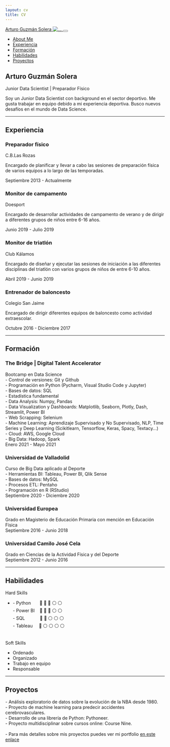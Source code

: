 ```yaml
---
layout: cv
title: CV
---
```


<!DOCTYPE html>
<html lang="en">
    <head>
        <meta charset="utf-8" />
        <meta name="viewport" content="width=device-width, initial-scale=1, shrink-to-fit=no" />
        <meta name="description" content="" />
        <meta name="author" content="" />
        <title>Resume - Start Bootstrap Theme</title>
        <link rel="icon" type="image/x-icon" href="assets/img/favicon.ico" />
        <!-- Font Awesome icons (free version)-->
        <script src="https://use.fontawesome.com/releases/v5.15.3/js/all.js" crossorigin="anonymous"></script>
        <!-- Google fonts-->
        <link href="https://fonts.googleapis.com/css?family=Saira+Extra+Condensed:500,700" rel="stylesheet" type="text/css" />
        <link href="https://fonts.googleapis.com/css?family=Muli:400,400i,800,800i" rel="stylesheet" type="text/css" />
        <!-- Core theme CSS (includes Bootstrap)-->
        <link href="css/styles.css" rel="stylesheet" />
    </head>
    <body id="page-top">
        <!-- Navigation-->
        <nav class="navbar navbar-expand-lg navbar-dark bg-primary fixed-top" id="sideNav">
            <a class="navbar-brand js-scroll-trigger" href="#page-top">
                <span class="d-block d-lg-none">Arturo Guzmán Solera</span>
                <span class="d-none d-lg-block"><img class="img-fluid img-profile rounded-circle mx-auto mb-2" src="assets/img/profile.jpg" alt="..." /></span>
            </a>
            <button class="navbar-toggler" type="button" data-bs-toggle="collapse" data-bs-target="#navbarResponsive" aria-controls="navbarResponsive" aria-expanded="false" aria-label="Toggle navigation"><span class="navbar-toggler-icon"></span></button>
            <div class="collapse navbar-collapse" id="navbarResponsive">
                <ul class="navbar-nav">
                    <li class="nav-item"><a class="nav-link js-scroll-trigger" href="#about me">About Me</a></li>
                    <li class="nav-item"><a class="nav-link js-scroll-trigger" href="#experiencia">Experiencia</a></li>
                    <li class="nav-item"><a class="nav-link js-scroll-trigger" href="#formación">Formación</a></li>
                    <li class="nav-item"><a class="nav-link js-scroll-trigger" href="#habilidades">Habilidades</a></li>
                    <li class="nav-item"><a class="nav-link js-scroll-trigger" href="#proyectos">Proyectos</a></li>
                </ul>
            </div>
        </nav>
        <!-- Page Content-->
        <div class="container-fluid p-0">
            <!-- About Me-->
            <section class="resume-section" id="about me">
                <div class="resume-section-content">
                    <h1 class="mb-0">
                        Arturo
                        <span class="text-primary">Guzmán Solera</span>
                    </h1>
                    <div class="subheading mb-5">
                        Junior Data Scientist | Preparador Físico
                    </div>
                    <p class="lead mb-5">Soy un Junior Data Scientist con background en el sector deportivo. Me gusta trabajar en equipo debido a mi experiencia deportiva. Busco nuevos desafíos en el mundo de Data Science.</p>
                    <div class="social-icons">
                        <a class="social-icon" href="https://www.linkedin.com/in/arturo-guzm%C3%A1n-solera/"><i class="fab fa-linkedin-in"></i></a>
                        <a class="social-icon" href="https://github.com/arturogzm93"><i class="fab fa-github"></i></a>
                        <a class="social-icon" href="mailto:arturo_guzman2@hotmail.com"><i class="fa fa-envelope"></i></a> 
                    </div>
                </div>
            </section>
            <hr class="m-0" />
            <!-- Experiencia-->
            <section class="resume-section" id="experiencia">
                <div class="resume-section-content">
                    <h2 class="mb-5">Experiencia</h2>
                    <div class="d-flex flex-column flex-md-row justify-content-between mb-5">
                        <div class="flex-grow-1">
                            <h3 class="mb-0">Preparador físico</h3>
                            <div class="subheading mb-3">C.B.Las Rozas</div>
                            <p>Encargado de planificar y llevar a cabo las sesiones de preparación física de varios equipos a lo largo de las temporadas.</p>
                        </div>
                        <div class="flex-shrink-0"><span class="text-primary">Septiembre 2013 - Actualmente</span></div>
                    </div>
                    <div class="d-flex flex-column flex-md-row justify-content-between mb-5">
                        <div class="flex-grow-1">
                            <h3 class="mb-0">Monitor de campamento</h3>
                            <div class="subheading mb-3">Doesport</div>
                            <p>Encargado de desarrollar actividades de campamento de verano y de dirigir a diferentes grupos de niños entre 6-16 años.</p>
                        </div>
                        <div class="flex-shrink-0"><span class="text-primary">Junio 2019 - Julio 2019</span></div>
                    </div>
                    <div class="d-flex flex-column flex-md-row justify-content-between mb-5">
                        <div class="flex-grow-1">
                            <h3 class="mb-0">Monitor de triatlón</h3>
                            <div class="subheading mb-3">Club Kálamos</div>
                            <p>Encargado de diseñar y ejecutar las sesiones de iniciación a las diferentes disciplinas del triatlón con varios grupos de niños de entre 6-10 años.</p>
                        </div>
                        <div class="flex-shrink-0"><span class="text-primary">Abril 2019 - Junio 2019</span></div>
                    </div>
                    <div class="d-flex flex-column flex-md-row justify-content-between">
                        <div class="flex-grow-1">
                            <h3 class="mb-0">Entrenador de baloncesto</h3>
                            <div class="subheading mb-3">Colegio San Jaime</div>
                            <p>Encargado de dirigir diferentes equipos de baloncesto como actividad extraescolar.</p>
                        </div>
                        <div class="flex-shrink-0"><span class="text-primary">Octubre 2016 - Diciembre 2017</span></div>
                    </div>
                </div>
            </section>
            <hr class="m-0" />
            <!-- Formación-->
            <section class="resume-section" id="formación">
                <div class="resume-section-content">
                    <h2 class="mb-5">Formación</h2>
                    <div class="d-flex flex-column flex-md-row justify-content-between mb-5">
                        <div class="flex-grow-1">
                            <h3 class="mb-0">The Bridge | Digital Talent Accelerator</h3>
                            <div class="subheading mb-3">Bootcamp en Data Science</div>
                            <div>- Control de versiones: Git y Github<br/>
                                - Programación en Python (Pycharm, Visual Studio Code y
                                Jupyter)<br/>
                                - Bases de datos: SQL<br/>
                                - Estadística fundamental<br/>
                                - Data Analysis: Numpy, Pandas<br/>
                                - Data Visualization y Dashboards: Matplotlib, Seaborn,
                                Plotly, Dash, Streamlit, Power BI<br/>
                                - Web Scrapping: Selenium<br/>
                                - Machine Learning: Aprendizaje Supervisado y No
                                Supervisado, NLP, Time Series y Deep Learning (Scikitlearn,
                                Tensorflow, Keras, Spacy, Textacy...)<br/>
                                - Cloud: AWS, Google Cloud<br/>
                                - Big Data: Hadoop, Spark</div>
                        </div>
                        <div class="flex-shrink-0"><span class="text-primary">Enero 2021 - Mayo 2021</span></div>
                    </div>
                    <div class="d-flex flex-column flex-md-row justify-content-between mb-5">
                        <div class="flex-grow-1">
                            <h3 class="mb-0">Universidad de Valladolid</h3>
                            <div class="subheading mb-3">Curso de Big Data aplicado al Deporte</div>
                            <div>- Herramientas BI: Tableau, Power BI, Qlik Sense<br/>
                                - Bases de datos: MySQL<br/>
                                - Procesos ETL: Pentaho<br/>
                                - Programación en R (RStudio)</div>
                        </div>
                        <div class="flex-shrink-0"><span class="text-primary">Septiembre 2020 - Diciembre 2020</span></div>
                    </div>
                    <div class="d-flex flex-column flex-md-row justify-content-between">
                        <div class="flex-grow-1">
                            <h3 class="mb-0">Universidad Europea</h3>
                            <div class="subheading mb-3">Grado en Magisterio de Educación Primaria con mención en Educación Física</div>
                        </div>
                        <div class="flex-shrink-0"><span class="text-primary">Septiembre 2016 - Junio 2018</span></div>
                    </div>
                    <div class="d-flex flex-column flex-md-row justify-content-between">
                        <div class="flex-grow-1">
                            <h3 class="mb-0">Universidad Camilo José Cela</h3>
                            <div class="subheading mb-3">Grado en Ciencias de la Actividad Física y del Deporte</div>
                        </div>
                        <div class="flex-shrink-0"><span class="text-primary">Septiembre 2012 - Junio 2016</span></div>
                    </div>
                </div>
            </section>
            <hr class="m-0" />
            <!-- Habilidades-->
            <section class="resume-section" id="habilidades">
                <div class="resume-section-content">
                    <h2 class="mb-5">Habilidades</h2>
                    <div class="subheading mb-3">Hard Skills</div>
                    <ul class="fa-ul mb-0">
                        <li>
                            - Python &nbsp;&nbsp;&nbsp;&nbsp;&nbsp; &#128309 &#128309 &#128309 &#9898 &#9898<br>
                            - Power BI &nbsp;&nbsp; &#128309 &#128309 &#128309 &#9898 &#9898<br>
                            - SQL &nbsp;&nbsp;&nbsp;&nbsp;&nbsp;&nbsp;&nbsp;&nbsp;&nbsp;&nbsp; &#128309 &#128309 &#9898 &#9898 &#9898<br>
                            - Tableau &nbsp;&nbsp;&nbsp; &#128309 &#9898 &#9898 &#9898 &#9898
                        </li>
                        <br>
                    </ul>
                    <div class="subheading mb-3">Soft Skills</div>
                    <ul class="fa-ul mb-0">
                        <li>
                            <span class="fa-li"><i class="fas fa-check"></i></span>
                            Ordenado
                        </li>
                        <li>
                            <span class="fa-li"><i class="fas fa-check"></i></span>
                            Organizado
                        </li>
                        <li>
                            <span class="fa-li"><i class="fas fa-check"></i></span>
                            Trabajo en equipo
                        </li>
                        <li>
                            <span class="fa-li"><i class="fas fa-check"></i></span>
                            Responsable
                        </li>
                    </ul>
                </div>
            </section>
            <hr class="m-0" />
            <!-- Proyectos-->
            <section class="resume-section" id="proyectos">
                <div class="resume-section-content">
                    <h2 class="mb-5">Proyectos</h2>
                    - Análisis exploratorio de datos sobre la evolución de la NBA desde 1980.<br>
                    - Proyecto de machine learning para predecir accidentes cerebrovasculares.<br>
                    - Desarrollo de una librería de Python: Pythoneer.<br>
                    - Proyecto multidisciplinar sobre cursos online: Course Nine.<br><br>
                    - Para más detalles sobre mis proyectos puedes ver mi portfolio <a href="https://arturogzm93.github.io/PORTFOLIO//portfolio/">en este enlace</a>
                </div>
            </section>
        </div>
        <!-- Bootstrap core JS-->
        <script src="https://cdn.jsdelivr.net/npm/bootstrap@5.0.1/dist/js/bootstrap.bundle.min.js"></script>
        <!-- Core theme JS-->
        <script src="js/scripts.js"></script>
    </body>
</html>